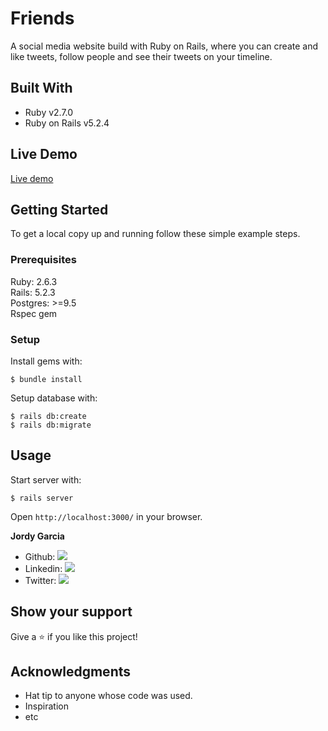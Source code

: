 # Friends

A social media website build with Ruby on Rails, where you can create and like tweets, follow people and see their tweets on your timeline.

## Built With

- Ruby v2.7.0
- Ruby on Rails v5.2.4

## Live Demo

[Live demo](https://friends-official.herokuapp.com/)

## Getting Started

To get a local copy up and running follow these simple example steps.

### Prerequisites

Ruby: 2.6.3  
Rails: 5.2.3  
Postgres: >=9.5  
Rspec gem

### Setup

Install gems with:

```
$ bundle install
```

Setup database with:

```
$ rails db:create
$ rails db:migrate
```

## Usage

Start server with:

```
$ rails server
```

Open `http://localhost:3000/` in your browser.

**Jordy Garcia**

- Github: [![](https://img.shields.io/badge/GitHub-100000?style=for-the-badge&logo=github&logoColor=white)](https://github.com/garciajordy/)
- Linkedin: [![](https://img.shields.io/badge/LinkedIn-0077B5?style=for-the-badge&logo=linkedin&logoColor=white)](https://www.linkedin.com/in/jordygarcia/)
- Twitter: [![](https://img.shields.io/badge/Twitter-1DA1F2?style=for-the-badge&logo=twitter&logoColor=white)](https://twitter.com/JordyGarcia1994)

## Show your support

Give a ⭐️ if you like this project!

## Acknowledgments

- Hat tip to anyone whose code was used.
- Inspiration
- etc
